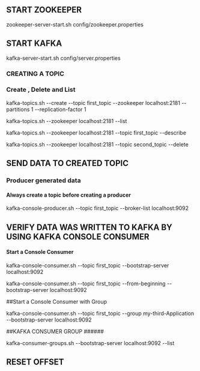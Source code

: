 ## START ZOOKEEPER ##########
zookeeper-server-start.sh config/zookeeper.properties

## START KAFKA ##########
kafka-server-start.sh config/server.properties

### CREATING A TOPIC  ##########
### Create , Delete and List
kafka-topics.sh --create  --topic first_topic  --zookeeper localhost:2181 --partitions 1 --replication-factor 1

kafka-topics.sh --zookeeper localhost:2181 --list

kafka-topics.sh --zookeeper localhost:2181 --topic first_topic --describe

kafka-topics.sh --zookeeper localhost:2181 --topic second_topic --delete

## SEND DATA TO CREATED TOPIC  ##########
### Producer generated data
#### Always create a topic before creating a producer

kafka-console-producer.sh --topic first_topic --broker-list localhost:9092

## VERIFY DATA WAS WRITTEN TO KAFKA BY USING KAFKA CONSOLE CONSUMER ####
#### Start a  Console Consumer

kafka-console-consumer.sh  --topic first_topic --bootstrap-server localhost:9092

kafka-console-consumer.sh --topic first_topic  --from-beginning --bootstrap-server localhost:9092

##Start a Console Consumer with Group

kafka-console-consumer.sh --topic first_topic --group my-third-Application --bootstrap-server localhost:9092

##KAFKA CONSUMER GROUP ######

kafka-consumer-groups.sh --bootstrap-server localhost:9092 --list

## RESET OFFSET ######
